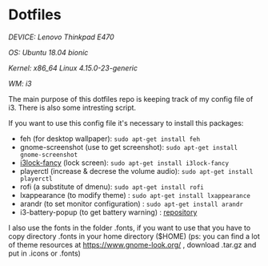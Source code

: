 # Dotfiles

*DEVICE: Lenovo Thinkpad E470*

*OS: Ubuntu 18.04 bionic*

*Kernel: x86_64 Linux 4.15.0-23-generic*

*WM: i3*

The main purpose of this dotfiles repo is keeping track of my config file of i3. There is also some intresting script.

If you want to use this config file it's necessary to install this packages:
- feh (for desktop wallpaper): `sudo apt-get install feh`
- gnome-screenshot (use to get screenshot): `sudo apt-get install gnome-screenshot`
- [i3lock-fancy](https://github.com/meskarune/i3lock-fancy) (lock screen): `sudo apt-get install i3lock-fancy`
- playerctl (increase & decrese the volume audio): `sudo apt-get install playerctl`
- rofi (a substitute of dmenu): `sudo apt-get install rofi`
- lxappearance (to modify theme) : `sudo apt-get install lxappearance`
- arandr (to set monitor configuration) : `sudo apt-get install arandr`
- i3-battery-popup (to get battery warning) : [repository](https://github.com/rjekker/i3-battery-popup)

I also use the fonts in the folder .fonts, if you want to use that you have to copy directory .fonts in your home directory ($HOME)
(ps: you can find a lot of theme resources at https://www.gnome-look.org/ , download .tar.gz and put in .icons or .fonts)
